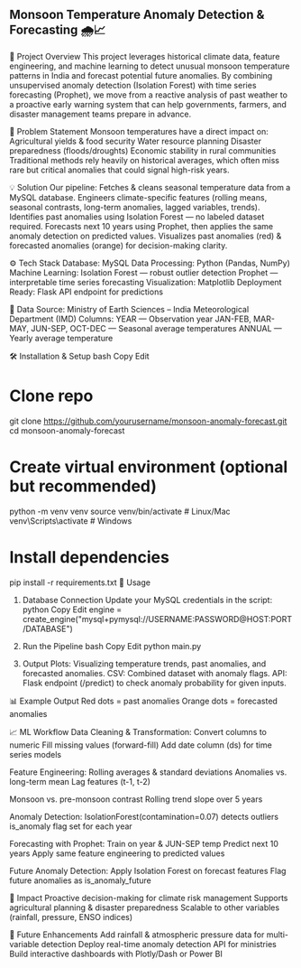 ## Monsoon Temperature Anomaly Detection & Forecasting 🌧️📈
📌 Project Overview
This project leverages historical climate data, feature engineering, and machine learning to detect unusual monsoon temperature patterns in India and forecast potential future anomalies.
By combining unsupervised anomaly detection (Isolation Forest) with time series forecasting (Prophet), we move from a reactive analysis of past weather to a proactive early warning system that can help governments, farmers, and disaster management teams prepare in advance.

🎯 Problem Statement
Monsoon temperatures have a direct impact on:
Agricultural yields & food security
Water resource planning
Disaster preparedness (floods/droughts)
Economic stability in rural communities
Traditional methods rely heavily on historical averages, which often miss rare but critical anomalies that could signal high-risk years.

💡 Solution
Our pipeline:
Fetches & cleans seasonal temperature data from a MySQL database.
Engineers climate-specific features (rolling means, seasonal contrasts, long-term anomalies, lagged variables, trends).
Identifies past anomalies using Isolation Forest — no labeled dataset required.
Forecasts next 10 years using Prophet, then applies the same anomaly detection on predicted values.
Visualizes past anomalies (red) & forecasted anomalies (orange) for decision-making clarity.

⚙️ Tech Stack
Database: MySQL
Data Processing: Python (Pandas, NumPy)
Machine Learning:
Isolation Forest — robust outlier detection
Prophet — interpretable time series forecasting
Visualization: Matplotlib
Deployment Ready: Flask API endpoint for predictions

📂 Data
Source: Ministry of Earth Sciences – India Meteorological Department (IMD)
Columns:
YEAR — Observation year
JAN-FEB, MAR-MAY, JUN-SEP, OCT-DEC — Seasonal average temperatures
ANNUAL — Yearly average temperature

🛠️ Installation & Setup
bash
Copy
Edit
# Clone repo
git clone https://github.com/yourusername/monsoon-anomaly-forecast.git
cd monsoon-anomaly-forecast

# Create virtual environment (optional but recommended)
python -m venv venv
source venv/bin/activate   # Linux/Mac
venv\Scripts\activate      # Windows

# Install dependencies
pip install -r requirements.txt
🚀 Usage

1. Database Connection
Update your MySQL credentials in the script:
python
Copy
Edit
engine = create_engine("mysql+pymysql://USERNAME:PASSWORD@HOST:PORT/DATABASE")

2. Run the Pipeline
bash
Copy
Edit
python main.py

3. Output
Plots: Visualizing temperature trends, past anomalies, and forecasted anomalies.
CSV: Combined dataset with anomaly flags.
API: Flask endpoint (/predict) to check anomaly probability for given inputs.

📊 Example Output
Red dots = past anomalies
Orange dots = forecasted anomalies

📈 ML Workflow
Data Cleaning & Transformation:
Convert columns to numeric
Fill missing values (forward-fill)
Add date column (ds) for time series models

Feature Engineering:
Rolling averages & standard deviations
Anomalies vs. long-term mean
Lag features (t-1, t-2)

Monsoon vs. pre-monsoon contrast
Rolling trend slope over 5 years

Anomaly Detection:
IsolationForest(contamination=0.07) detects outliers
is_anomaly flag set for each year

Forecasting with Prophet:
Train on year & JUN-SEP temp
Predict next 10 years
Apply same feature engineering to predicted values

Future Anomaly Detection:
Apply Isolation Forest on forecast features
Flag future anomalies as is_anomaly_future

📌 Impact
Proactive decision-making for climate risk management
Supports agricultural planning & disaster preparedness
Scalable to other variables (rainfall, pressure, ENSO indices)

🔮 Future Enhancements
Add rainfall & atmospheric pressure data for multi-variable detection
Deploy real-time anomaly detection API for ministries
Build interactive dashboards with Plotly/Dash or Power BI

